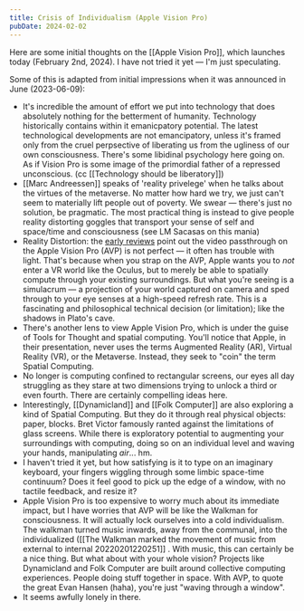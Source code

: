 ```yaml
---
title: Crisis of Individualism (Apple Vision Pro)
pubDate: 2024-02-02
---
```


Here are some initial thoughts on the [[Apple Vision Pro]], which launches today (February 2nd, 2024). I have not tried it yet — I'm just speculating.

Some of this is adapted from initial impressions when it was announced in June (2023-06-09):

- It's incredible the amount of effort we put into technology that does absolutely nothing for the betterment of humanity. Technology historically contains within it emanicpatory potential. The latest technological developments are not emancipatory, unless it's framed only from the cruel perpsective of liberating us from the ugliness of our own consciousness. There's some libidinal psychology here going on. As if Vision Pro is some image of the primordial father of a repressed unconscious. (cc [[Technology should be liberatory]])
- [[Marc Andreessen]] speaks of 'reality privelege' when he talks about the virtues of the metaverse. No matter how hard we try, we just can't seem to materially lift people out of poverty. We swear — there's just no solution, be pragmatic. The most practical thing is instead to give people reality distorting goggles that transport your sense of self and space/time and consciousness (see LM Sacasas on this mania)
- Reality Distortion: the [early reviews](https://www.theverge.com/24054862/apple-vision-pro-review-vr-ar-headset-features-price) point out the video passthrough on the Apple Vision Pro (AVP) is not perfect — it often has trouble with light. That's because when you strap on the AVP, Apple wants you to *not* enter a VR world like the Oculus, but to merely be able to spatially compute through your existing surroundings. But what you're seeing is a simulacrum — a projection of your world captured on camera and sped through to your eye senses at a high-speed refresh rate. This is a fascinating and philosophical technical decision (or limitation); like the shadows in Plato's cave.
- There's another lens to view Apple Vision Pro, which is under the guise of Tools for Thought and spatial computing. You'll notice that Apple, in their presentation, never uses the terms Augmented Reality (AR), Virtual Reality (VR), or the Metaverse. Instead, they seek to "coin" the term Spatial Computing.
- No longer is computing confined to rectangular screens, our eyes all day struggling as they stare at two dimensions trying to unlock a third or even fourth. There are certainly compelling ideas here.
- Interestingly, [[Dynamicland]] and [[Folk Computer]] are also exploring a kind of Spatial Computing. But they do it through real physical objects: paper, blocks. Bret Victor famously ranted against the limitations of glass screens. While there is exploratory potential to augmenting your surroundings with computing, doing so on an individual level and waving your hands, manipulating *air*... hm.
- I haven't tried it yet, but how satisfying is it to type on an imaginary keyboard, your fingers wiggling through some limbic space-time continuum? Does it feel good to pick up the edge of a window, with no tactile feedback, and resize it?
- Apple Vision Pro is too expensive to worry much about its immediate impact, but I have worries that AVP will be like the Walkman for consciousness. It will actually lock ourselves into a cold individualism. The walkman turned music inwards, away from the communal, into the individualized ([[The Walkman marked the movement of music from external to internal 20220201220251]] . With music, this can certainly be a nice thing. But what about with your whole vision? Projects like Dynamicland and Folk Computer are built around collective computing experiences. People doing stuff together in space. With AVP, to quote the great Evan Hansen (haha), you're just "waving through a window".
- It seems awfully lonely in there.

